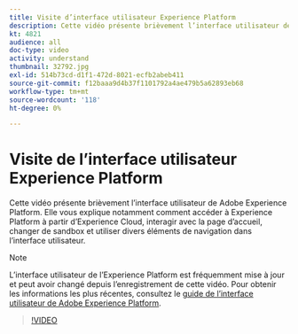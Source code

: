 ```yaml
---
title: Visite d’interface utilisateur Experience Platform
description: Cette vidéo présente brièvement l’interface utilisateur de Adobe Experience Platform pour vous montrer comment accéder à Experience Platform à partir d’Experience Cloud, du tableau de bord de la page d’accueil, des fonctionnalités d’activation de l’interface, du sélecteur d’environnement de test et des éléments de navigation.
kt: 4821
audience: all
doc-type: video
activity: understand
thumbnail: 32792.jpg
exl-id: 514b73cd-d1f1-472d-8021-ecfb2abeb411
source-git-commit: f12baaa9d4b37f1101792a4ae479b5a62893eb68
workflow-type: tm+mt
source-wordcount: '118'
ht-degree: 0%

---
```


# Visite de l’interface utilisateur Experience Platform

Cette vidéo présente brièvement l’interface utilisateur de Adobe Experience Platform. Elle vous explique notamment comment accéder à Experience Platform à partir d’Experience Cloud, interagir avec la page d’accueil, changer de sandbox et utiliser divers éléments de navigation dans l’interface utilisateur.

>[!NOTE]
>
>L’interface utilisateur de l’Experience Platform est fréquemment mise à jour et peut avoir changé depuis l’enregistrement de cette vidéo. Pour obtenir les informations les plus récentes, consultez le [guide de l’interface utilisateur de Adobe Experience Platform](../ui-guide.md).


>[!VIDEO](https://video.tv.adobe.com/v/32792?quality=12&learn=on)
